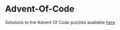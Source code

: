 # Advent-Of-Code
Solutions to the Advent Of Code puzzles available [here](https://adventofcode.com)
